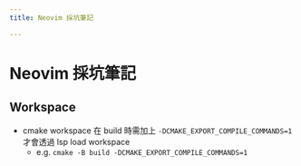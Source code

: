 ```yaml
---
title: Neovim 採坑筆記

---
```


# Neovim 採坑筆記  

## Workspace  
- cmake workspace 在 build 時需加上 `-DCMAKE_EXPORT_COMPILE_COMMANDS=1` 才會透過 lsp load workspace  
    - e.g. `cmake -B build -DCMAKE_EXPORT_COMPILE_COMMANDS=1`  